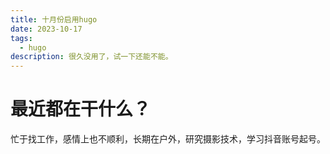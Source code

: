 ```yaml
---
title: 十月份启用hugo
date: 2023-10-17
tags:
  - hugo
description: 很久没用了，试一下还能不能。
---
```

# 最近都在干什么？
忙于找工作，感情上也不顺利，长期在户外，研究摄影技术，学习抖音账号起号。

